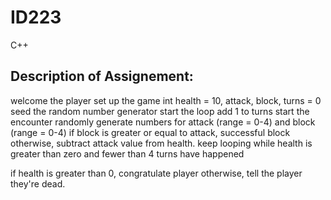 # ID223
C++
## Description of Assignement:

welcome the player
set up the game
    int health = 10, attack, block, turns = 0
    seed the random number generator
start the loop
    add 1 to turns
    start the encounter
        randomly generate numbers for attack (range = 0-4) and block (range = 0-4)
        if block is greater or equal to attack, successful block
        otherwise, subtract attack value from health.
keep looping while health is greater than zero and fewer than 4 turns have happened

if health is greater than 0, congratulate player
otherwise, tell the player they're dead.
